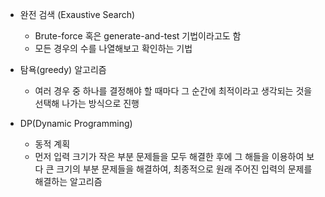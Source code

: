 - 완전 검색 (Exaustive Search)
    - Brute-force 혹은 generate-and-test 기법이라고도 함
    - 모든 경우의 수를 나열해보고 확인하는 기법

- 탐욕(greedy) 알고리즘
    - 여러 경우 중 하나를 결정해야 할 때마다 그 순간에 최적이라고 생각되는 것을 선택해 나가는 방식으로 진행

- DP(Dynamic Programming)
    - 동적 계획
    - 먼저 입력 크기가 작은 부분 문제들을 모두 해결한 후에 그 해들을 이용하여 보다 큰 크기의 부분 문제들을 해결하여, 최종적으로 원래 주어진 입력의 문제를 해결하는 알고리즘